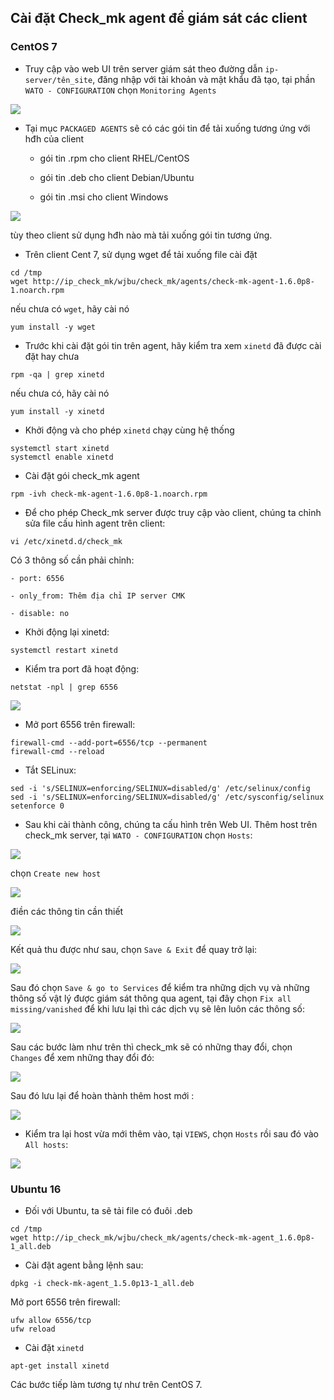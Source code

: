 ## Cài đặt Check_mk agent để giám sát các client

### CentOS 7

- Truy cập vào web UI trên server giám sát theo đường dẫn `ip-server/tên_site`, đăng nhập với tài khoản và mật khẩu đã tạo, tại phần `WATO - CONFIGURATION` chọn `Monitoring Agents`

<img src="img/11.png">

- Tại mục `PACKAGED AGENTS` sẽ có các gói tin để tải xuống tương ứng với hđh của client

	- gói tin .rpm cho client RHEL/CentOS
	
	- gói tin .deb cho client Debian/Ubuntu
	
	- gói tin .msi cho client Windows

<img src="img/12.png">

tùy theo client sử dụng hđh nào mà tải xuống gói tin tương ứng.

- Trên client Cent 7, sử dụng wget để tải xuống file cài đặt

```
cd /tmp
wget http://ip_check_mk/wjbu/check_mk/agents/check-mk-agent-1.6.0p8-1.noarch.rpm
```

nếu chưa có `wget`, hãy cài nó

`yum install -y wget`

- Trước khi cài đặt gói tin trên agent, hãy kiểm tra xem `xinetd` đã được cài đặt hay chưa

`rpm -qa | grep xinetd`

nếu chưa có, hãy cài nó

`yum install -y xinetd`

- Khởi động và cho phép `xinetd` chạy cùng hệ thống

```
systemctl start xinetd
systemctl enable xinetd
```

- Cài đặt gói check_mk agent

`rpm -ivh check-mk-agent-1.6.0p8-1.noarch.rpm`

- Để cho phép Check_mk server được truy cập vào client, chúng ta chỉnh sửa file cấu hình agent trên client:

`vi /etc/xinetd.d/check_mk`

Có 3 thông số cần phải chỉnh:

	- port: 6556

	- only_from: Thêm địa chỉ IP server CMK

	- disable: no

- Khởi động lại xinetd:

`systemctl restart xinetd`

- Kiểm tra port đã hoạt động:

`netstat -npl | grep 6556`

<img src="img/13.png">

- Mở port 6556 trên firewall:

```
firewall-cmd --add-port=6556/tcp --permanent
firewall-cmd --reload
```

- Tắt SELinux:

```
sed -i 's/SELINUX=enforcing/SELINUX=disabled/g' /etc/selinux/config
sed -i 's/SELINUX=enforcing/SELINUX=disabled/g' /etc/sysconfig/selinux
setenforce 0
```

- Sau khi cài thành công, chúng ta cấu hình trên Web UI. Thêm host trên check_mk server, tại `WATO - CONFIGURATION` chọn `Hosts`:

<img src="img/14.png">

chọn `Create new host`

<img src="img/15.png">

điền các thông tin cần thiết

<img src="img/16.png">

Kết quả thu được như sau, chọn `Save & Exit` để quay trở lại:

<img src="img/17.png">

Sau đó chọn `Save & go to Services` để kiểm tra những dịch vụ và những thông số vật lý được giám sát thông qua agent, tại đây chọn `Fix all missing/vanished` để khi lưu lại thì các dịch vụ sẽ lên luôn các thông số:

<img src="img/18.png">

Sau các bước làm như trên thì check_mk sẽ có những thay đổi, chọn `Changes` để xem những thay đổi đó:

<img src="img/19.png">

Sau đó lưu lại để hoàn thành thêm host mới :

<img src="img/20.png">

- Kiểm tra lại host vừa mới thêm vào, tại `VIEWS`, chọn `Hosts` rồi sau đó vào `All hosts`:

<img src="img/21.png">

### Ubuntu 16

- Đối với Ubuntu, ta sẽ tải file có đuôi .deb

```
cd /tmp
wget http://ip_check_mk/wjbu/check_mk/agents/check-mk-agent_1.6.0p8-1_all.deb
```

- Cài đặt agent bằng lệnh sau:

`dpkg -i check-mk-agent_1.5.0p13-1_all.deb`

Mở port 6556 trên firewall:

```
ufw allow 6556/tcp
ufw reload
```

- Cài đặt `xinetd`

`apt-get install xinetd`

Các bước tiếp làm tương tự như trên CentOS 7.